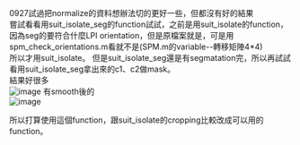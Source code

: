 0927試過把normalize的資料想辦法切的更好一些，但都沒有好的結果  
嘗試看看用suit_isolate_seg的function試試，之前是用suit_isolate的function，因為seg的要符合什麼LPI orientation，但是原檔案就是，可是用spm_check_orientations.m看就不是(SPM.m的variable--轉移矩陣4*4)  
所以才用suit_isolate。
但是suit_isolate_seg還是有segmatation完，所以再試試看用suit_isolate_seg拿出來的c1、c2做mask。  
結果好很多  
![image](https://github.com/user-attachments/assets/a14377d9-b35e-42f5-a5b7-dda831834eff)
有smooth後的  
![image](https://github.com/user-attachments/assets/43d7a9d0-cd85-4fc6-a057-7701361f7c37)

所以打算使用這個function，跟suit_isolate的cropping比較改成可以用的function。
